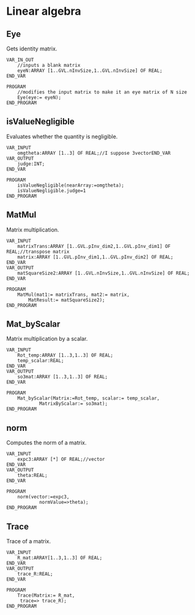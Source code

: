 # Linear algebra

## Eye
Gets identity matrix.
```
VAR_IN_OUT
    //inputs a blank matrix
	eyeN:ARRAY [1..GVL.nInvSize,1..GVL.nInvSize] OF REAL;
END_VAR

PROGRAM
    //modifies the input matrix to make it an eye matrix of N size
    Eye(eye:= eyeN);
END_PROGRAM
```

## isValueNegligible
Evaluates whether the quantity is negligible.
```
VAR_INPUT
    omgtheta:ARRAY [1..3] OF REAL;//I suppose 3vectorEND_VAR
VAR_OUTPUT
	judge:INT;
END_VAR

PROGRAM
    isValueNegligible(nearArray:=omgtheta);
    isValueNegligible.judge=1
END_PROGRAM
```

## MatMul
Matrix multiplication.
```
VAR_INPUT
    matrixTrans:ARRAY [1..GVL.pInv_dim2,1..GVL.pInv_dim1] OF REAL;//transpose matrix
    matrix:ARRAY [1..GVL.pInv_dim1,1..GVL.pInv_dim2] OF REAL;
END_VAR
VAR_OUTPUT
    matSquareSize2:ARRAY [1..GVL.nInvSize,1..GVL.nInvSize] OF REAL;
END_VAR

PROGRAM
    MatMul(mat1:= matrixTrans, mat2:= matrix, 
        MatResult:= matSquareSize2);
END_PROGRAM
```

## Mat_byScalar
Matrix multiplication by a scalar.
```
VAR_INPUT
    Rot_temp:ARRAY [1..3,1..3] OF REAL;
    temp_scalar:REAL;
END_VAR
VAR_OUTPUT
    so3mat:ARRAY [1..3,1..3] OF REAL;
END_VAR

PROGRAM
	Mat_byScalar(Matrix:=Rot_temp, scalar:= temp_scalar, 
			MatrixByScalar:= so3mat);
END_PROGRAM
```

## norm
Computes the norm of a matrix.
```
VAR_INPUT
    expc3:ARRAY [*] OF REAL;//vector
END_VAR
VAR_OUTPUT
    theta:REAL;
END_VAR

PROGRAM
    norm(vector:=expc3,
            normValue=>theta);
END_PROGRAM
```

## Trace
Trace of a matrix.
```
VAR_INPUT
    R_mat:ARRAY[1..3,1..3] OF REAL;
END_VAR
VAR_OUTPUT
    trace_R:REAL;
END_VAR

PROGRAM
	Trace(Matrix:= R_mat,
	 trace=> trace_R);
END_PROGRAM
```
